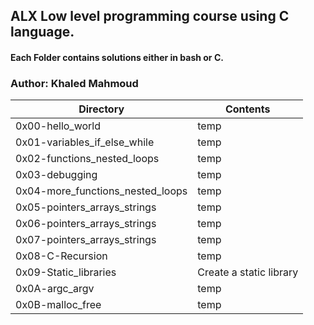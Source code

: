 ## ALX Low level programming course using C language.
#### Each Folder contains solutions either in bash or C.
### Author: Khaled Mahmoud
|Directory|Contents|
|---------|--------|
|0x00-hello_world|temp|
|0x01-variables_if_else_while|temp|      
|0x02-functions_nested_loops|temp|   
|0x03-debugging|temp|       
|0x04-more_functions_nested_loops|temp|
|0x05-pointers_arrays_strings|temp|  
|0x06-pointers_arrays_strings|temp|
|0x07-pointers_arrays_strings|temp|
|0x08-C-Recursion|temp|
|0x09-Static_libraries|Create a static library|
|0x0A-argc_argv|temp|
|0x0B-malloc_free|temp|
